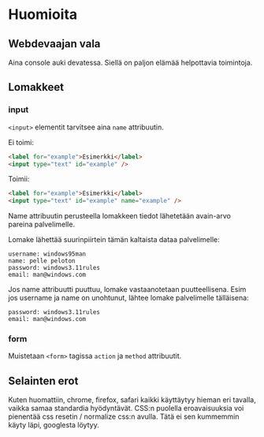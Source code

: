 # Huomioita

## Webdevaajan vala

Aina console auki devatessa. Siellä on paljon elämää helpottavia toimintoja.

## Lomakkeet

### input

`<input>` elementit tarvitsee aina `name` attribuutin.

Ei toimi:
```html
<label for="example">Esimerkki</label>
<input type="text" id="example" />
```

Toimii:
```html
<label for="example">Esimerkki</label>
<input type="text" id="example" name="example" />
```

Name attribuutin perusteella lomakkeen tiedot lähetetään avain-arvo pareina palvelimelle.

Lomake lähettää suurinpiirtein tämän kaltaista dataa palvelimelle:

```
username: windows95man
name: pelle peloton
password: windows3.11rules
email: man@windows.com
```

Jos name attribuutti puuttuu, lomake vastaanotetaan puutteellisena. Esim jos username ja name on unohtunut, lähtee lomake palvelimelle tälläisena:

```
password: windows3.11rules
email: man@windows.com
```


### form

Muistetaan `<form>` tagissa `action` ja `method` attribuutit.


## Selainten erot

Kuten huomattiin, chrome, firefox, safari kaikki käyttäytyy hieman eri tavalla, vaikka samaa standardia hyödyntävät. CSS:n puolella eroavaisuuksia voi pienentää css resetin / normalize css:n avulla. Tätä ei sen kummemmin käyty läpi, googlesta löytyy.
